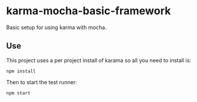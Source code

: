 karma-mocha-basic-framework
============================

Basic setup for using karma with mocha.

## Use ##

This project uses a per project install of karama so all you need to install is:

	npm install
	
Then to start the test runner:

	npm start


